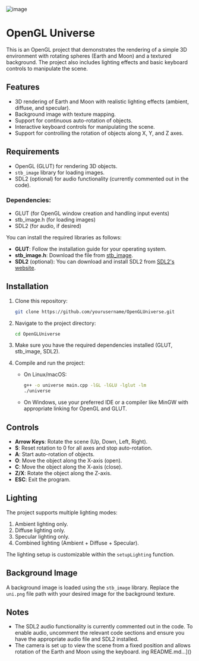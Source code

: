 ![image](https://github.com/user-attachments/assets/c566a936-3917-4af3-8c8d-6dfc6d63b134)

# OpenGL Universe

This is an OpenGL project that demonstrates the rendering of a simple 3D environment with rotating spheres (Earth and Moon) and a textured background. The project also includes lighting effects and basic keyboard controls to manipulate the scene.

## Features
- 3D rendering of Earth and Moon with realistic lighting effects (ambient, diffuse, and specular).
- Background image with texture mapping.
- Support for continuous auto-rotation of objects.
- Interactive keyboard controls for manipulating the scene.
- Support for controlling the rotation of objects along X, Y, and Z axes.

## Requirements
- OpenGL (GLUT) for rendering 3D objects.
- `stb_image` library for loading images.
- SDL2 (optional) for audio functionality (currently commented out in the code).

### Dependencies:
- GLUT (for OpenGL window creation and handling input events)
- stb_image.h (for loading images)
- SDL2 (for audio, if desired)

You can install the required libraries as follows:
- **GLUT**: Follow the installation guide for your operating system.
- **stb_image.h**: Download the file from [stb_image](https://github.com/nothings/stb).
- **SDL2** (optional): You can download and install SDL2 from [SDL2's website](https://www.libsdl.org/).

## Installation

1. Clone this repository:
    ```bash
    git clone https://github.com/yourusername/OpenGLUniverse.git
    ```

2. Navigate to the project directory:
    ```bash
    cd OpenGLUniverse
    ```

3. Make sure you have the required dependencies installed (GLUT, stb_image, SDL2).

4. Compile and run the project:
    - On Linux/macOS:
      ```bash
      g++ -o universe main.cpp -lGL -lGLU -lglut -lm
      ./universe
      ```
    - On Windows, use your preferred IDE or a compiler like MinGW with appropriate linking for OpenGL and GLUT.

## Controls

- **Arrow Keys**: Rotate the scene (Up, Down, Left, Right).
- **S**: Reset rotation to 0 for all axes and stop auto-rotation.
- **A**: Start auto-rotation of objects.
- **O**: Move the object along the X-axis (open).
- **C**: Move the object along the X-axis (close).
- **Z/X**: Rotate the object along the Z-axis.
- **ESC**: Exit the program.

## Lighting
The project supports multiple lighting modes:
1. Ambient lighting only.
2. Diffuse lighting only.
3. Specular lighting only.
4. Combined lighting (Ambient + Diffuse + Specular).

The lighting setup is customizable within the `setupLighting` function.

## Background Image
A background image is loaded using the `stb_image` library. Replace the `uni.png` file path with your desired image for the background texture.

## Notes
- The SDL2 audio functionality is currently commented out in the code. To enable audio, uncomment the relevant code sections and ensure you have the appropriate audio file and SDL2 installed.
- The camera is set up to view the scene from a fixed position and allows rotation of the Earth and Moon using the keyboard.
ing README.md…]()
